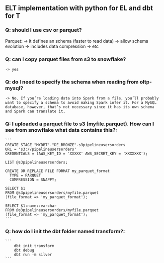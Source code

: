 ## ELT implementation with python for EL and dbt for T

### Q: should I use csv or parquet?

Parquet:
    -> it defines an schema (faster to read data)
    -> allow schema evolution
    -> includes data compression
    -> etc

### Q: can I copy parquet files from s3 to snowflake?
    -> yes

### Q: do I need to specify the schema when reading from oltp-mysql?
    -> No. If you’re loading data into Spark from a file, you’ll probably want to specify a schema to avoid making Spark infer it. For a MySQL database, however, that’s not necessary since it has its own schema and Spark can translate it.

### Q: I uploaded a parquet file to s3 (myfile.parquet). How can I see from snowflake what data contains this?:

    ```
    CREATE STAGE "MYDBT"."DE_BRONZE".s3pipelineusersorders
    URL = 's3://pipelineusersorders'
    CREDENTIALS = (AWS_KEY_ID = 'XXXXX' AWS_SECRET_KEY = 'XXXXXXX');

    LIST @s3pipelineusersorders;

    CREATE OR REPLACE FILE FORMAT my_parquet_format
      TYPE = PARQUET
      COMPRESSION = SNAPPY;

    SELECT $1
    FROM @s3pipelineusersorders/myfile.parquet
    (file_format => 'my_parquet_format');

    SELECT $1:name::varchar
    FROM @s3pipelineusersorders/myfile.parquet
    (file_format => 'my_parquet_format');
    ```

### Q: how do I init the dbt folder named transform?:

    ```
        dbt init transform
        dbt debug
        dbt run -m silver
    ```